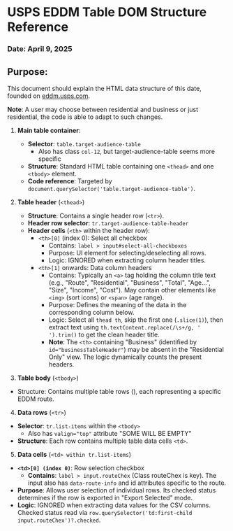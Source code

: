 # USPS EDDM Table DOM Structure Reference
### Date: April 9, 2025

## Purpose:
This document should explain the HTML data structure of this date, founded on [eddm.usps.com](https://eddm.usps.com).

**Note**: A user may choose between residential and business or just residential, the code is able to adapt to such changes.

1. **Main table container**:

    - **Selector**: `table.target-audience-table`
      - Also has class `col-12`, but target-audience-table seems more specific
    - **Structure**: Standard HTML table containing one `<thead>` and one `<tbody>` element.
    - **Code reference**: Targeted by `document.querySelector('table.target-audience-table')`.

2. **Table header** (`<thead>`)

    - **Structure**: Contains a single header row (`<tr>`).
    - **Header row selector**: `tr.target-audience-table-header`
    - **Header cells** (`<th>` within the header row):
        - `<th>[0]` (index 0): Select all checkbox
            - Contains: `label > input#select-all-checkboxes`
            - Purpose: UI element for selecting/deselecting all rows.
            - Logic: IGNORED when extracting column header titles.
        - `<th>[1]` onwards: Data column headers
            - Contains: Typically an `<a>` tag holding the column title text (e.g., "Route", "Residential", "Business", "Total", "Age...", "Size", "Income", "Cost"). May contain other elements like `<img>` (sort icons) or `<span>` (age range).
            - Purpose: Defines the meaning of the data in the corresponding column below.
            - Logic: Select all `thead th`, skip the first one (`.slice(1)`), then extract text using `th.textContent.replace(/\s+/g, ' ').trim()` to get the clean header title.
            - **Note**: The `<th>` containing "Business" (identified by `id="businessTableHeader"`) may be absent in the "Residential Only" view. The logic dynamically counts the present headers.


3. **Table body** (`<tbody>`)

  - Structure: Contains multiple table rows (<tr>), each representing a specific EDDM route.

4. **Data rows** (`<tr>`)

  - **Selector**: `tr.list-items` within the `<tbody>`
    - Also has `valign="top"` attribute "SOME WILL BE EMPTY"
  - **Structure**: Each row contains multiple table data cells `<td>`.

5. **Data cells**  (`<td> within tr.list-items`)

  - **`<td>[0] (index 0)`**: Row selection checkbox
    - **Contains**: `label > input.routeChex` (Class routeChex is key). The input also has `data-route-info` and id attributes specific to the route.
  - **Purpose**: Allows user selection of individual rows. Its checked status determines if the row is exported in "Export Selected" mode.
  - **Logic**: IGNORED when extracting data values for the CSV columns. Checked status read via `row.querySelector('td:first-child input.routeChex')?.checked`.
